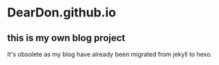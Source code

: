 # DearDon.github.io
## this is my own blog project
It's obsolete as my blog have already been migrated from jekyll to hexo.
